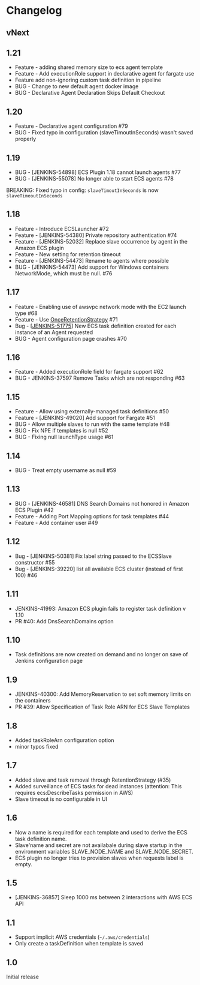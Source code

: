 # Changelog

## vNext

## 1.21

-   Feature - adding shared memory size to ecs agent template
-   Feature - Add executionRole support in declarative agent for fargate use
-   Feature add non-ignoring custom task definition in pipeline
-   BUG - Change to new default agent docker image
-   BUG - Declarative Agent Declaration Skips Default Checkout

## 1.20

-   Feature - Declarative agent configuration #79
-   BUG - Fixed typo in configuration (slaveTimoutInSeconds) wasn't saved properly

## 1.19

-   BUG - [JENKINS-54898] ECS Plugin 1.18 cannot launch agents #77
-   BUG - [JENKINS-55078] No longer able to start ECS agents #78

BREAKING: Fixed typo in config: `slaveTimoutInSeconds` is now `slaveTimeoutInSeconds`

## 1.18

-   Feature - Introduce ECSLauncher #72
-   Feature - [JENKINS-54380] Private repository authentication #74
-   Feature - [JENKINS-52032] Replace slave occurrence by agent in the Amazon ECS plugin
-   Feature - New setting for retention timeout
-   Feature - [JENKINS-54473] Rename to agents where possible
-   BUG - [JENKINS-54473] Add support for Windows containers NetworkMode, which must be null. #76

## 1.17

-   Feature - Enabling use of awsvpc network mode with the EC2 launch type #68
-   Feature - Use [OnceRetentionStrategy](https://javadoc.jenkins.io/plugin/durable-task/org/jenkinsci/plugins/durabletask/executors/OnceRetentionStrategy.html) #71
-   Bug - [[JENKINS-51775](https://issues.jenkins-ci.org/browse/)] New ECS task definition created for each instance of an Agent requested
-   BUG - Agent configuration page crashes #70

## 1.16

-   Feature - Added executionRole field for fargate support #62
-   BUG - JENKINS-37597 Remove Tasks which are not responding #63

## 1.15

-   Feature - Allow using externally-managed task definitions #50
-   Feature - [JENKINS-49020] Add support for Fargate #51
-   BUG - Allow multiple slaves to run with the same template #48
-   BUG - Fix NPE if templates is null #52
-   BUG - Fixing null launchType usage #61

## 1.14

-   BUG - Treat empty username as null #59

## 1.13

-   BUG - [JENKINS-46581] DNS Search Domains not honored in Amazon ECS Plugin #42
-   Feature - Adding Port Mapping options for task templates #44
-   Feature - Add container user #49

## 1.12

-   Bug - [JENKINS-50381] Fix label string passed to the ECSSlave constructor #55
-   Bug - [JENKINS-39220] list all available ECS cluster (instead of first 100) #46

## 1.11

-   JENKINS-41993: Amazon ECS plugin fails to register task definition v 1.10
-   PR #40: Add DnsSearchDomains option

## 1.10

-   Task definitions are now created on demand and no longer on save of Jenkins configuration page

## 1.9

-   JENKINS-40300: Add MemoryReservation to set soft memory limits on the containers
-   PR #39: Allow Specification of Task Role ARN for ECS Slave Templates

## 1.8

-   Added taskRoleArn configuration option
-   minor typos fixed

## 1.7

-   Added slave and task removal through RetentionStrategy (#35)
-   Added surveillance of ECS tasks for dead instances (attention: This requires ecs:DescribeTasks permission in AWS)
-   Slave timeout is no configurable in UI

## 1.6

-   Now a name is required for each template and used to derive the ECS task definition name.
-   Slave'name and secret are not availabale during slave startup in the environment variables SLAVE_NODE_NAME and SLAVE_NODE_SECRET.
-   ECS plugin no longer tries to provision slaves when requests label is empty.

## 1.5

-   [JENKINS-36857] Sleep 1000 ms between 2 interactions with AWS ECS API

## 1.1

-   Support implicit AWS credentials (`~/.aws/credentials`)
-   Only create a taskDefinition when template is saved

## 1.0

Initial release
